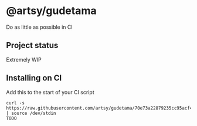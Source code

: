 # @artsy/gudetama

Do as little as possible in CI

## Project status

Extremely WIP

## Installing on CI

Add this to the start of your CI script

<!-- the_installation_command_is_on_the_next_line -->
    curl -s https://raw.githubusercontent.com/artsy/gudetama/70e73a22879235cc95acf46ee7b74017bcbfbdb1/install.sh | source /dev/stdin
    TODO
